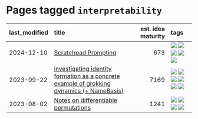 # Pages tagged `interpretability`

|last_modified|title|est. idea maturity|tags
|:---|:---|---:|:---|
|2024-12-10|[Scratchpad Prompting](../scratchpad_prompting.md)|673|[![](https://img.shields.io/badge/tag-agentic-50c04b)](../tags/agentic.md) [![](https://img.shields.io/badge/tag-experimental-d5ffe)](../tags/experimental.md) [![](https://img.shields.io/badge/tag-interpretability-b5ec2c)](../tags/interpretability.md) [![](https://img.shields.io/badge/tag-llm-4072a1)](../tags/llm.md) [![](https://img.shields.io/badge/tag-prompting-96bcc)](../tags/prompting.md)|
|2023-09-22|[investigating identity formation as a concrete example of grokking dynamics (+ NameBasis)](../identity_grokking_dynamics.md)|7169|[![](https://img.shields.io/badge/tag-alignment-29349d)](../tags/alignment.md) [![](https://img.shields.io/badge/tag-experimental-d5ffe)](../tags/experimental.md) [![](https://img.shields.io/badge/tag-interpretability-b5ec2c)](../tags/interpretability.md) [![](https://img.shields.io/badge/tag-publication-e168be)](../tags/publication.md) [![](https://img.shields.io/badge/tag-safety-936135)](../tags/safety.md) [![](https://img.shields.io/badge/tag-wip-97a75e)](../tags/wip.md)|
|2023-08-02|[Notes on differentiable permutations](../differentiable_permutations.md)|1241|[![](https://img.shields.io/badge/tag-differentiable_permutation-d2ea1b)](../tags/differentiable_permutation.md) [![](https://img.shields.io/badge/tag-experimental-d5ffe)](../tags/experimental.md) [![](https://img.shields.io/badge/tag-interpretability-b5ec2c)](../tags/interpretability.md) [![](https://img.shields.io/badge/tag-regularization-dce8fa)](../tags/regularization.md)|